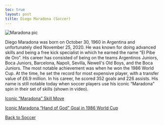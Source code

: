 ```yaml
---
toc: true
layout: post
title: Diego Maradona (Soccer)
---
```


![]({{site.baseurl}}/images/maradona.png "Maradona pic")

Diego Maradona was born on October 30, 1960 in Argentina and unfortunately died November 25, 2020. He was known for doing advanced skills and being a free kick specialist in which he earned the name “El Pibe de Oro”. His career has consisted of being on the teams 	Argentinos Juniors, Boca Juniors, Barcelona, Napoli, Sevilla, Newell's Old Boys, and the Boca Juniors. The most notable achievement was when he won the 1986 World Cup. At the time, he set the record for most expensive player, with a transfer value of £6.9 million. In his career, he scored 352 goals and 226 assists. His name is still notable today when soccer players use his iconic “Maradona” spin in their set of skills (shown in video).

[Iconic “Maradona” Skill Move](https://youtu.be/Kn9UPzeQ_xA)


[Iconic Maradona “Hand of God” Goal in 1986 World Cup](https://youtu.be/-ccNkksrfls)

[Back to Soccer](https://rohanagr.github.io/FrontendRepository/Soccer/)
